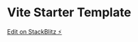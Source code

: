 # Vite Starter Template

[Edit on StackBlitz ⚡️](https://stackblitz.com/github/musakui/template-vite)